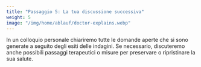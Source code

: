 ```yaml
---
title: "Passaggio 5: La tua discussione successiva"
weight: 5
image: "/img/home/ablauf/doctor-explains.webp"
---
```


In un colloquio personale chiariremo tutte le domande aperte che si sono generate a seguito degli esiti delle indagini. Se necessario, discuteremo anche possibili passaggi terapeutici o misure per preservare o ripristinare la sua salute.